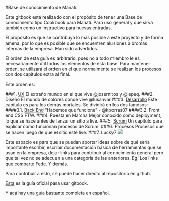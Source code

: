 #Base de conocimiento de Manatí.

Este gitbook está realizado con el propósito de tener una Base de conocimiento tipo Cookbook para Manatí. Para uso general y que sirva también como un instructivo para nuevas entradas.

El propósito es que se contribuya lo más posible a este proyecto y de forma amena, por lo que es posible que se encuentren alusiones a bromas internas de la empresa. Han sido advertidos.

El orden de esta guía es arbitrario, pues no a todo miembro le es necesariamente útil todos los elementos de esta base. Para mantener orden, se utilizará el orden en el que normalmente se realizan los procesos con dos capítulos extra al final.

Este orden es:

###1. [UX](UX/UX.md)
El extraño mundo en el que vive @josernitos y @lepeq.
###2. Diseño
El mundo de colores donde vive @lusanvar
###3. [Desarrollo](Desarrollo/Desarrollo.md)
Este capítulo es para los demás mortales. Se dividirá en los dos famosos:
####3.1. [Back End](Desarrollo/Back_End/Back_end.md)
"Hacemos que funcione" - @kporras07
####3.2. Front end
CSS FTW.
###4. Puesta en Marcha
Mejor conocido como deployment, lo que se hace antes de lanzar un sitio a live.
###5. [Scrum](Mantenimiento/Mantenimiento.md)
Un capítulo para explicar cómo funcionan procesos de Scrum. 
###6. Procesos
Procesos que se hacen luego de que el sitio esté live.
###7. Lucky7
![](http://www.mariowiki.com/images/4/4a/Lucky7.png)

Este espacio es para que se puedan aportar ideas sobre de qué sería importante escribir, escribir documentación básica de herramientas que se usan en la empresa, dejar links para contribuir al conocimiento general pero que tal vez no se adecuen a una categoría de las anteriores. Eg: Los links que comparte Fede.
Y demás.

Para contribuir a esto, se puede hacer directo al repositorio en github.

[Esta](https://help.gitbook.com/index.html) es la guía oficial para usar gitbook.

Y [acá](http://inyenia.github.io/gitbook-template/) hay una guía bastante completa en español.









































































































































































































































































































































































































































































































































































































































































































































































































